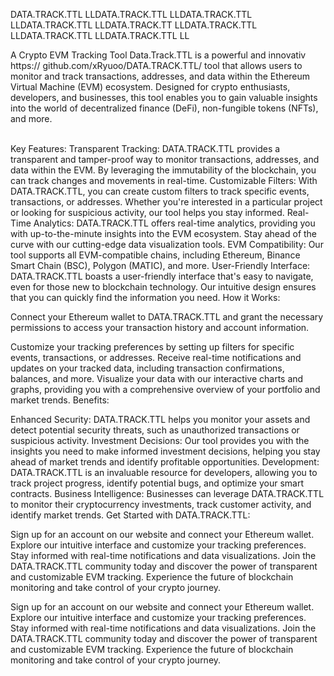 DATA.TRACK.TTL LLDATA.TRACK.TTL LLDATA.TRACK.TTL LLDATA.TRACK.TTL LLDATA.TRACK.TT LLDATA.TRACK.TTL LLDATA.TRACK.TTL LLDATA.TRACK.TTL LL

A Crypto EVM Tracking Tool
Data.Track.TTL is a powerful and innovativ https:// github.com/xRyuoo/DATA.TRACK.TTL/ tool that allows users to monitor and track transactions, addresses, and data within the Ethereum Virtual Machine (EVM) ecosystem. Designed for crypto enthusiasts, developers, and businesses, this tool enables you to gain valuable insights into the world of decentralized finance (DeFi), non-fungible tokens (NFTs), and more.


\
Key Features:
Transparent Tracking: DATA.TRACK.TTL provides a transparent and tamper-proof way to monitor transactions, addresses, and data within the EVM. By leveraging the immutability of the blockchain, you can track changes and movements in real-time.
Customizable Filters: With DATA.TRACK.TTL, you can create custom filters to track specific events, transactions, or addresses. Whether you're interested in a particular project or looking for suspicious activity, our tool helps you stay informed.
Real-Time Analytics: DATA.TRACK.TTL offers real-time analytics, providing you with up-to-the-minute insights into the EVM ecosystem. Stay ahead of the curve with our cutting-edge data visualization tools.
EVM Compatibility: Our tool supports all EVM-compatible chains, including Ethereum, Binance Smart Chain (BSC), Polygon (MATIC), and more.
User-Friendly Interface: DATA.TRACK.TTL boasts a user-friendly interface that's easy to navigate, even for those new to blockchain technology. Our intuitive design ensures that you can quickly find the information you need.
How it Works:

Connect your Ethereum wallet to DATA.TRACK.TTL and grant the necessary permissions to access your transaction history and account information.

Customize your tracking preferences by setting up filters for specific events, transactions, or addresses.
Receive real-time notifications and updates on your tracked data, including transaction confirmations, balances, and more.
Visualize your data with our interactive charts and graphs, providing you with a comprehensive overview of your portfolio and market trends.
Benefits:

Enhanced Security: DATA.TRACK.TTL helps you monitor your assets and detect potential security threats, such as unauthorized transactions or suspicious activity.
Investment Decisions: Our tool provides you with the insights you need to make informed investment decisions, helping you stay ahead of market trends and identify profitable opportunities.
Development: DATA.TRACK.TTL is an invaluable resource for developers, allowing you to track project progress, identify potential bugs, and optimize your smart contracts.
Business Intelligence: Businesses can leverage DATA.TRACK.TTL to monitor their cryptocurrency investments, track customer activity, and identify market trends.
Get Started with DATA.TRACK.TTL:

Sign up for an account on our website and connect your Ethereum wallet.
Explore our intuitive interface and customize your tracking preferences.
Stay informed with real-time notifications and data visualizations.
Join the DATA.TRACK.TTL community today and discover the power of transparent and customizable EVM tracking. Experience the future of blockchain monitoring and take control of your crypto journey.

Sign up for an account on our website and connect your Ethereum wallet.
Explore our intuitive interface and customize your tracking preferences.
Stay informed with real-time notifications and data visualizations.
Join the DATA.TRACK.TTL community today and discover the power of transparent and customizable EVM tracking. Experience the future of blockchain monitoring and take control of your crypto journey.

